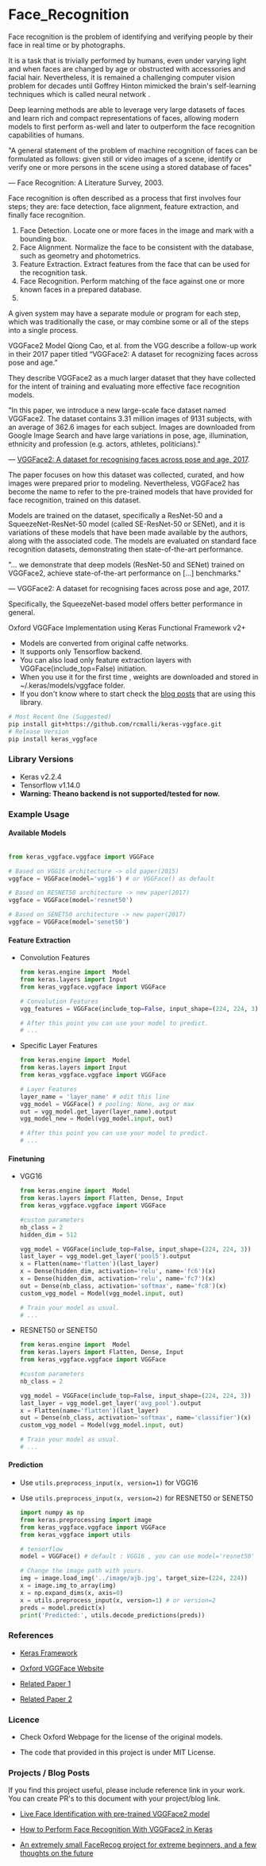# Face_Recognition

Face recognition is the problem of identifying and verifying people  by their face in real time or by photographs.

It is a task that is trivially performed by humans, even under varying light and when faces are changed by age or obstructed with accessories and facial hair. Nevertheless, it is remained a challenging computer vision problem for decades until Goffrey Hinton mimicked the brain's self-learning techniques which is called neural network
.

Deep learning methods are able to leverage very large datasets of faces and learn rich and compact representations of faces, allowing modern models to first perform as-well and later to outperform the face recognition capabilities of humans.

"A general statement of the problem of machine recognition of faces can be formulated as follows: given still or video images of a scene, identify or verify one or more persons in the scene using a stored database of faces"

— Face Recognition: A Literature Survey, 2003.

Face recognition is often described as a process that first involves four steps; they are: face detection, face alignment, feature extraction, and finally face recognition.

1. Face Detection. Locate one or more faces in the image and mark with a bounding box.
2. Face Alignment. Normalize the face to be consistent with the database, such as geometry and photometrics.
3. Feature Extraction. Extract features from the face that can be used for the recognition task.
4. Face Recognition. Perform matching of the face against one or more known faces in a prepared database.
5. 
A given system may have a separate module or program for each step, which was traditionally the case, or may combine some or all of the steps into a single process.


VGGFace2 Model
Qiong Cao, et al. from the VGG describe a follow-up work in their 2017 paper titled “VGGFace2: A dataset for recognizing faces across pose and age.”

They describe VGGFace2 as a much larger dataset that they have collected for the intent of training and evaluating more effective face recognition models.

"In this paper, we introduce a new large-scale face dataset named VGGFace2. The dataset contains 3.31 million images of 9131 subjects, with an average of 362.6 images for each subject. Images are downloaded from Google Image Search and have large variations in pose, age, illumination, ethnicity and profession (e.g. actors, athletes, politicians)."

— [VGGFace2: A dataset for recognising faces across pose and age, 2017](https://arxiv.org/abs/1710.08092).

The paper focuses on how this dataset was collected, curated, and how images were prepared prior to modeling. Nevertheless, VGGFace2 has become the name to refer to the pre-trained models that have provided for face recognition, trained on this dataset.


Models are trained on the dataset, specifically a ResNet-50 and a SqueezeNet-ResNet-50 model (called SE-ResNet-50 or SENet), and it is variations of these models that have been made available by the authors, along with the associated code. The models are evaluated on standard face recognition datasets, demonstrating then state-of-the-art performance.

"… we demonstrate that deep models (ResNet-50 and SENet) trained on VGGFace2, achieve state-of-the-art performance on […] benchmarks."

— VGGFace2: A dataset for recognising faces across pose and age, 2017.

Specifically, the SqueezeNet-based model offers better performance in general.





Oxford VGGFace  Implementation using Keras Functional Framework v2+

- Models are converted from original caffe networks.
- It supports only Tensorflow backend.
- You can also load only feature extraction layers with VGGFace(include_top=False) initiation.
- When you use it for the first time , weights are downloaded and stored in ~/.keras/models/vggface folder.
- If you don't know where to start check the [blog posts](https://github.com/rcmalli/keras-vggface#projects--blog-posts) that are using this library.

~~~bash
# Most Recent One (Suggested)
pip install git+https://github.com/rcmalli/keras-vggface.git
# Release Version
pip install keras_vggface
~~~


### Library Versions

- Keras v2.2.4
- Tensorflow v1.14.0
- **Warning: Theano backend is not supported/tested for now.**

### Example Usage

#### Available Models

```python

from keras_vggface.vggface import VGGFace

# Based on VGG16 architecture -> old paper(2015)
vggface = VGGFace(model='vgg16') # or VGGFace() as default

# Based on RESNET50 architecture -> new paper(2017)
vggface = VGGFace(model='resnet50')

# Based on SENET50 architecture -> new paper(2017)
vggface = VGGFace(model='senet50')

```


#### Feature Extraction
 
- Convolution Features

    ```python
    from keras.engine import  Model
    from keras.layers import Input
    from keras_vggface.vggface import VGGFace

    # Convolution Features
    vgg_features = VGGFace(include_top=False, input_shape=(224, 224, 3), pooling='avg') # pooling: None, avg or max

    # After this point you can use your model to predict.
    # ...

    ```


- Specific Layer Features

    ```python
    from keras.engine import  Model
    from keras.layers import Input
    from keras_vggface.vggface import VGGFace

    # Layer Features
    layer_name = 'layer_name' # edit this line
    vgg_model = VGGFace() # pooling: None, avg or max
    out = vgg_model.get_layer(layer_name).output
    vgg_model_new = Model(vgg_model.input, out)

    # After this point you can use your model to predict.
    # ...

    ```



#### Finetuning

- VGG16

    ```python
    from keras.engine import  Model
    from keras.layers import Flatten, Dense, Input
    from keras_vggface.vggface import VGGFace

    #custom parameters
    nb_class = 2
    hidden_dim = 512

    vgg_model = VGGFace(include_top=False, input_shape=(224, 224, 3))
    last_layer = vgg_model.get_layer('pool5').output
    x = Flatten(name='flatten')(last_layer)
    x = Dense(hidden_dim, activation='relu', name='fc6')(x)
    x = Dense(hidden_dim, activation='relu', name='fc7')(x)
    out = Dense(nb_class, activation='softmax', name='fc8')(x)
    custom_vgg_model = Model(vgg_model.input, out)

    # Train your model as usual.
    # ...
    ```

- RESNET50 or SENET50

    ```python
    from keras.engine import  Model
    from keras.layers import Flatten, Dense, Input
    from keras_vggface.vggface import VGGFace

    #custom parameters
    nb_class = 2

    vgg_model = VGGFace(include_top=False, input_shape=(224, 224, 3))
    last_layer = vgg_model.get_layer('avg_pool').output
    x = Flatten(name='flatten')(last_layer)
    out = Dense(nb_class, activation='softmax', name='classifier')(x)
    custom_vgg_model = Model(vgg_model.input, out)

    # Train your model as usual.
    # ...
    ```



#### Prediction

- Use `utils.preprocess_input(x, version=1)` for VGG16
- Use `utils.preprocess_input(x, version=2)` for RESNET50 or SENET50


    ```python
    import numpy as np
    from keras.preprocessing import image
    from keras_vggface.vggface import VGGFace
    from keras_vggface import utils

    # tensorflow
    model = VGGFace() # default : VGG16 , you can use model='resnet50' or 'senet50'

    # Change the image path with yours.
    img = image.load_img('../image/ajb.jpg', target_size=(224, 224))
    x = image.img_to_array(img)
    x = np.expand_dims(x, axis=0)
    x = utils.preprocess_input(x, version=1) # or version=2
    preds = model.predict(x)
    print('Predicted:', utils.decode_predictions(preds))
    ```


### References

- [Keras Framework](www.keras.io)

- [Oxford VGGFace Website](http://www.robots.ox.ac.uk/~vgg/software/vgg_face/)

- [Related Paper 1](http://www.robots.ox.ac.uk/~vgg/publications/2015/Parkhi15/parkhi15.pdf)

- [Related Paper 2](http://www.robots.ox.ac.uk/~vgg/publications/2018/Cao18/cao18.pdf)

### Licence 

- Check Oxford Webpage for the license of the original models.

- The code that provided in this project is under MIT License.

### Projects / Blog Posts

If you find this project useful, please include reference link in your work. You can create PR's to this document with your project/blog link.

- [Live Face Identification with pre-trained VGGFace2 model](https://www.dlology.com/blog/live-face-identification-with-pre-trained-vggface2-model/)

- [How to Perform Face Recognition With VGGFace2 in Keras](https://machinelearningmastery.com/how-to-perform-face-recognition-with-vggface2-convolutional-neural-network-in-keras/)

- [An extremely small FaceRecog project for extreme beginners, and a few thoughts on the future](https://kevincodeidea.wordpress.com/2020/01/14/an-extremely-small-facerecog-project-for-extreme-beginners-and-a-few-thoughts-on-future-part-ii-transfer-learning-and-keras/)


